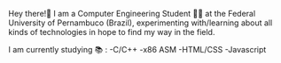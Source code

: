 Hey there!👋
I am a Computer Engineering Student 👨‍💻 at the Federal University of Pernambuco (Brazil),
experimenting with/learning about all kinds of technologies in hope to find my way in the field.

I am currently studying 📚 :
-C/C++ -x86 ASM -HTML/CSS -Javascript

